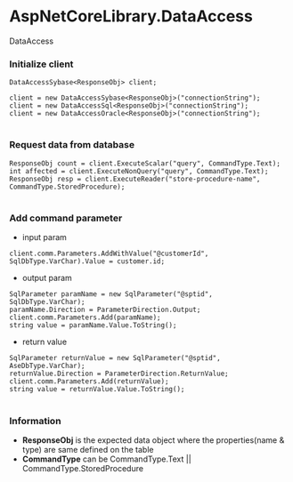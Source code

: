 # AspNetCoreLibrary.DataAccess
DataAccess

### Initialize client
`DataAccessSybase<ResponseObj> client;`  
```
client = new DataAccessSybase<ResponseObj>("connectionString");
client = new DataAccessSql<ResponseObj>("connectionString");
client = new DataAccessOracle<ResponseObj>("connectionString");
```
#

### Request data from database
```
ResponseObj count = client.ExecuteScalar("query", CommandType.Text);
int affected = client.ExecuteNonQuery("query", CommandType.Text);
ResponseObj resp = client.ExecuteReader("store-procedure-name", CommandType.StoredProcedure);
```
#

### Add command parameter 
* input param
```
client.comm.Parameters.AddWithValue("@customerId", SqlDbType.VarChar).Value = customer.id;
```
* output param
```
SqlParameter paramName = new SqlParameter("@sptid", SqlDbType.VarChar);
paramName.Direction = ParameterDirection.Output;
client.comm.Parameters.Add(paramName);
string value = paramName.Value.ToString();
```
* return value
```
SqlParameter returnValue = new SqlParameter("@sptid", AseDbType.VarChar);
returnValue.Direction = ParameterDirection.ReturnValue;
client.comm.Parameters.Add(returnValue);
string value = returnValue.Value.ToString();
```
#



### Information
* **ResponseObj** is the expected data object where the properties(name & type) are same defined on the table
* **CommandType** can be CommandType.Text || CommandType.StoredProcedure






